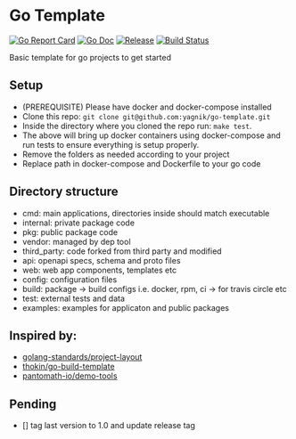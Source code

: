 # Go Template
[![Go Report Card](https://goreportcard.com/badge/github.com/yagnik/go-template)](https://goreportcard.com/report/github.com/yagnik/go-template)
[![Go Doc](https://img.shields.io/badge/godoc-reference-blue.svg?style=flat-square)](http://godoc.org/github.com/yagnik/go-template)
[![Release](https://img.shields.io/github/release/yagnik/go-template.svg?style=flat-square)](https://github.com/yagnik/go-template/releases/latest)
[![Build Status](https://travis-ci.org/yagnik/go-template.svg?branch=master)](https://travis-ci.org/yagnik/go-template)


Basic template for go projects to get started

## Setup
- (PREREQUISITE) Please have docker and docker-compose installed
- Clone this repo: `git clone git@github.com:yagnik/go-template.git`
- Inside the directory where you cloned the repo run: `make test`.
- The above will bring up docker containers using docker-compose and run tests to ensure everything is setup properly.
- Remove the folders as needed according to your project
- Replace path in docker-compose and Dockerfile to your go code

## Directory structure
- cmd: main applications, directories inside should match executable
- internal: private package code
- pkg: public package code
- vendor: managed by dep tool
- third_party: code forked from third party and modified
- api: openapi specs, schema and proto files
- web: web app components, templates etc
- config: configuration files
- build: package -> build configs i.e. docker, rpm, ci -> for travis circle etc
- test: external tests and data
- examples: examples for applicaton and public packages

## Inspired by: 
- [golang-standards/project-layout](https://github.com/golang-standards/project-layout)
- [thokin/go-build-template](https://github.com/thockin/go-build-template)
- [pantomath-io/demo-tools](https://gitlab.com/pantomath-io/demo-tools/blob)


## Pending
- [] tag last version to 1.0 and update release tag

